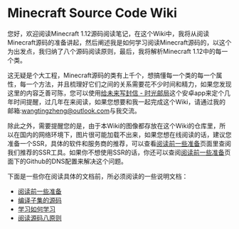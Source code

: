 # Minecraft Source Code Wiki

您好，欢迎阅读Minecraft 1.12源码阅读笔记，在这个Wiki中，我将从阅读Minecraft源码的准备讲起，然后阐述我是如何学习阅读Minecraft源码的，以这个为出发点，我归纳了八个源码阅读原则，最后，我将解析Minecraft 1.12中的每一个类。

这无疑是个大工程，Minecraft源码的类有上千个，想搞懂每一个类的每一个属性，每一个方法，并且梳理好它们之间的关系需要花不少时间和精力，如果您发现这里的内容乏善可陈，您可以使用[给未来写封信 - 时光邮局](https://www.coolapk.com/apk/com.kongzue.tofuture)这个安卓app来定个几年时间提醒，过几年在来阅读，如果您想要和我一起完成这个Wiki，请通过我的邮箱:[wangtingzheng@outlook.com](mailto:wangtingzheng@outlook.com)与我交流。

除此之外，需要提醒您的是，由于本Wiki的图像都存放在这个Wiki的仓库里，所以在国内的网络环境下，图片很可能加载不出来，如果您想在线阅读的话，建议您准备一个SSR，具体的软件和服务商的推荐，可以查看[阅读前一些准备](./%E9%98%85%E8%AF%BB%E5%89%8D%E4%B8%80%E4%BA%9B%E5%87%86%E5%A4%87#%E5%B7%A5%E5%85%B7)页面里查阅我们推荐的SSR工具。如果你不想使用SSR的话，你还可以查阅[阅读前一些准备](./%E9%98%85%E8%AF%BB%E5%89%8D%E4%B8%80%E4%BA%9B%E5%87%86%E5%A4%87#%E5%B7%A5%E5%85%B7)页面下的Github的DNS配置来解决这个问题。

下面是一些你在阅读具体的文档前，所必须阅读的一些说明文档：

* [阅读前一些准备](https://wangtingzheng.gitbook.io/minecraft-source-code-wiki/yue-du-qian-yi-xie-zhun-bei)
* [编译子集的源码](https://wangtingzheng.gitbook.io/minecraft-source-code-wiki/bian-yi-zi-ji-de-yuan-ma)
* [学习如何学习](https://wangtingzheng.gitbook.io/minecraft-source-code-wiki/xue-xi-ru-he-xue-xi)
* [阅读源码八原则](https://wangtingzheng.gitbook.io/minecraft-source-code-wiki/yue-du-yuan-ma-ba-yuan-ze)



